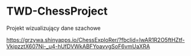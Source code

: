 # TWD-ChessProject
Projekt wizualizujący dane szachowe


https://grzywa.shinyapps.io/ChessExploRer/?fbclid=IwAR1R2O5ftHZtf-VkipzztX607Ni-_u4-hUfDVWkABFYoavvgSoF6vmUaXRA
